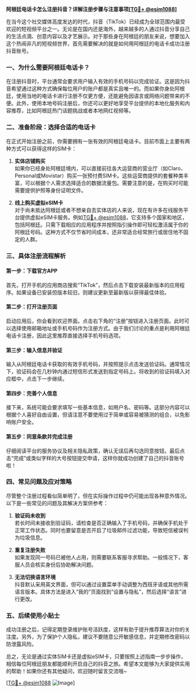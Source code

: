**阿根廷电话卡怎么注册抖音？详解注册步骤与注意事项[[TG💪+ @esim1088](https://t.me/s/esim1088)]**

在当今这个社交媒体高度发达的时代，抖音（TikTok）已经成为全球范围内最受欢迎的短视频平台之一。无论是在国内还是海外，越来越多的人通过抖音分享自己的生活点滴、创意内容以及才艺展示。对于那些身在阿根廷的朋友来说，想要加入这个热闹非凡的短视频世界，首先需要解决的就是如何用阿根廷的电话卡成功注册抖音账号。

### 一、为什么需要阿根廷电话卡？

在注册抖音时，平台通常会要求用户输入有效的手机号码以完成验证。这是因为抖音希望通过这种方式确保每位用户的账户都是真实且唯一的。而如果你身处阿根廷，使用当地的电话卡进行注册不仅更方便，还能避免因语言或网络问题带来的不便。此外，使用本地号码注册后，你还可以更好地享受平台提供的本地化服务和内容推荐，比如阿根廷热门话题挑战或者本地网红视频等。

### 二、准备阶段：选择合适的电话卡

在正式开始注册之前，你需要拥有一张有效的阿根廷电话卡。目前市面上主要有两种方式可以获得这样的SIM卡：

1. **实体店铺购买**  
   如果你已经身处阿根廷境内，可以直接前往各大运营商的营业厅（如Claro、Personal或Movistar）购买一张预付费SIM卡。这些运营商提供的套餐种类丰富，可以根据个人需求选择适合的数据流量包。需要注意的是，在购买时可能需要提供护照等身份证明文件。

2. **线上购买虚拟eSIM卡**  
   对于尚未抵达阿根廷或者不想亲自去实体店的人来说，现在有许多在线服务平台提供虚拟eSIM卡服务。例如[TG💪+ @esim1088](https://t.me/s/esim1088)，它支持多个国家和地区，包括阿根廷。只需下载相应的应用程序并按照指引操作即可轻松激活属于你的阿根廷号码。这种方式不仅节省时间成本，还非常适合经常旅行或居住地不固定的人群。

### 三、具体注册流程解析

#### 第一步：下载官方APP
首先，打开手机的应用商店搜索“TikTok”，然后点击下载安装最新版本的应用程序。如果设备已安装但版本较旧，则建议更新至最新版以获得最佳体验。

#### 第二步：打开注册页面
启动应用后，你会看到欢迎界面。点击右下角的“注册”按钮进入注册页面。此时可以选择使用邮箱地址或手机号码作为注册方式。由于我们讨论的重点是利用阿根廷电话卡注册，因此这里推荐直接选择手机号码选项。

#### 第三步：输入信息并验证
输入从阿根廷电话卡获取的有效手机号码，并按照提示点击发送验证码。通常情况下，验证码会在几秒钟内通过短信形式发送到指定号码上。将收到的验证码填入对应框中，点击下一步继续。

#### 第四步：完善个人信息
接下来，系统可能会要求填写一些基本信息，如用户名、密码等。这部分内容可以根据个人喜好自由设置，但请注意不要使用过于简单或容易被猜测的组合，以免影响账户安全。

#### 第五步：同意条款并完成注册
仔细阅读平台的服务协议及相关隐私政策，确认无误后再勾选同意按钮。最后点击“完成”或类似字样的大号按钮提交申请，这样你就成功创建了自己的抖音账号啦！

### 四、常见问题及应对策略

尽管整个注册过程看似简单明了，但在实际操作过程中仍可能出现各种意外情况。以下是一些常见的问题及其解决方案供参考：

1. **验证码未收到**  
   若长时间未接收到验证码，请检查是否正确输入了手机号码，并确保手机处于正常工作状态。同时也要留意是否开启了垃圾邮件过滤功能，导致短信被误判为垃圾信息。

2. **重复注册失败**  
   如果发现同一号码已被他人占用，则需要联系客服寻求帮助。一般情况下，客服人员会核实身份后协助解决问题。

3. **无法切换语言环境**  
   抖音默认采用英文界面，但可以通过设置菜单手动调整为西班牙语或其他所需语言版本。具体方法是进入“我的”页面找到“设置与隐私”，然后选择“语言”进行更改。

### 五、后续使用小贴士

成功注册之后，记得定期登录维护账号活跃度，这样有助于提升推荐算法对你的关注度。另外，为了保护个人隐私，建议不要随意公开敏感信息，并定期修改密码以防泄露风险。

总之，无论是通过实体SIM卡还是虚拟eSIM卡，只要按照上述指南一步步操作，相信每位阿根廷朋友都能顺利开启自己的抖音之旅。希望本文能够为大家提供实用的帮助！如果你还有其他疑问，欢迎随时留言交流哦~

[[TG💪+ @esim1088](https://t.me/s/esim1088) ![Image](https://i.postimg.cc/4NQfJmqS/Snipaste-2025-05-13-00-14-12.png)]